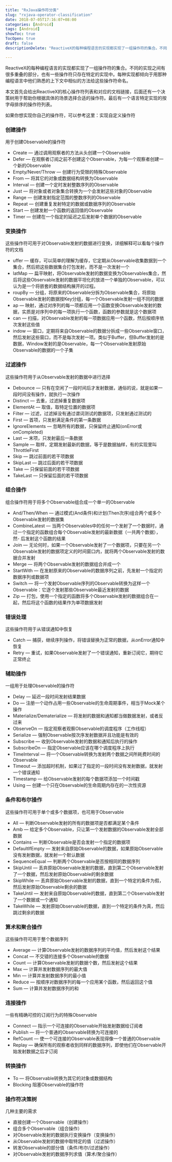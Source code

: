 ```yaml
---
title: "RxJava操作符分类"
slug: "rxjava-operator-classification"
date: 2018-07-05T17:16:07+08:00
categories: [Android]
tags: [Android]
showToc: true
TocOpen: true
draft: false
descriptionDelete: "ReactiveX的每种编程语言的实现都实现了一组操作符的集合。不同的实现之间有很多重叠的部分，也有一些操作符只存在特定的实现中。每种实现都"

---
```

                
ReactiveX的每种编程语言的实现都实现了一组操作符的集合。不同的实现之间有很多重叠的部分，也有一些操作符只存在特定的实现中。每种实现都倾向于用那种编程语言中他们熟悉的上下文中相似的方法给这些操作符命名。

本文首先会给出ReactiveX的核心操作符列表和对应的文档链接，后面还有一个决策树用于帮助你根据具体的场景选择合适的操作符。最后有一个语言特定实现的按字母排序的操作符列表。

如果你想实现你自己的操作符，可以参考这里：实现自定义操作符

### 创建操作

用于创建Observable的操作符

- Create — 通过调用观察者的方法从头创建一个Observable
- Defer — 在观察者订阅之前不创建这个Observable，为每一个观察者创建一个新的Observable
- Empty/Never/Throw — 创建行为受限的特殊Observable
- From — 将其它的对象或数据结构转换为Observable
- Interval — 创建一个定时发射整数序列的Observable
- Just — 将对象或者对象集合转换为一个会发射这些对象的Observable
- Range — 创建发射指定范围的整数序列的Observable
- Repeat — 创建重复发射特定的数据或数据序列的Observable
- Start — 创建发射一个函数的返回值的Observable
- Timer — 创建在一个指定的延迟之后发射单个数据的Observable

### 变换操作  

这些操作符可用于对Observable发射的数据进行变换，详细解释可以看每个操作符的文档

- uffer — 缓存，可以简单的理解为缓存，它定期从Observable收集数据到一个集合，然后把这些数据集合打包发射，而不是一次发射一个
- latMap — 扁平映射，将Observable发射的数据变换为Observables集合，然后将这些Observable发射的数据平坦化的放进一个单独的Observable，可以认为是一个将嵌套的数据结构展开的过程。
- roupBy — 分组，将原来的Observable分拆为Observable集合，将原始Observable发射的数据按Key分组，每一个Observable发射一组不同的数据
- ap — 映射，通过对序列的每一项都应用一个函数变换Observable发射的数据，实质是对序列中的每一项执行一个函数，函数的参数就是这个数据项
- can — 扫描，对Observable发射的每一项数据应用一个函数，然后按顺序依次发射这些值
- indow — 窗口，定期将来自Observable的数据分拆成一些Observable窗口，然后发射这些窗口，而不是每次发射一项。类似于Buffer，但Buffer发射的是数据，Window发射的是Observable，每一个Observable发射原始Observable的数据的一个子集

### 过滤操作

这些操作符用于从Observable发射的数据中进行选择

- Debounce — 只有在空闲了一段时间后才发射数据，通俗的说，就是如果一段时间没有操作，就执行一次操作
- Distinct — 去重，过滤掉重复数据项
- ElementAt — 取值，取特定位置的数据项
- Filter — 过滤，过滤掉没有通过谓词测试的数据项，只发射通过测试的
- First — 首项，只发射满足条件的第一条数据
- IgnoreElements — 忽略所有的数据，只保留终止通知(onError或onCompleted)
- Last — 末项，只发射最后一条数据
- Sample — 取样，定期发射最新的数据，等于是数据抽样，有的实现里叫ThrottleFirst
- Skip — 跳过前面的若干项数据
- SkipLast — 跳过后面的若干项数据
- Take — 只保留前面的若干项数据
- TakeLast — 只保留后面的若干项数据

### 组合操作

组合操作符用于将多个Observable组合成一个单一的Observable

- And/Then/When — 通过模式(And条件)和计划(Then次序)组合两个或多个Observable发射的数据集
- CombineLatest — 当两个Observables中的任何一个发射了一个数据时，通过一个指定的函数组合每个Observable发射的最新数据（一共两个数据），然- 后发射这个函数的结果
- Join — 无论何时，如果一个Observable发射了一个数据项，只要在另一个Observable发射的数据项定义的时间窗口内，就将两个Observable发射的数据合并发射
- Merge — 将两个Observable发射的数据组合并成一个
- StartWith — 在发射原来的Observable的数据序列之前，先发射一个指定的数据序列或数据项
- Switch — 将一个发射Observable序列的Observable转换为这样一个Observable：它逐个发射那些Observable最近发射的数据
- Zip — 打包，使用一个指定的函数将多个Observable发射的数据组合在一起，然后将这个函数的结果作为单项数据发射

### 错误处理

这些操作符用于从错误通知中恢复

- Catch — 捕获，继续序列操作，将错误替换为正常的数据，从onError通知中恢复
- Retry — 重试，如果Observable发射了一个错误通知，重新订阅它，期待它正常终止

### 辅助操作

一组用于处理Observable的操作符

- Delay — 延迟一段时间发射结果数据
- Do — 注册一个动作占用一些Observable的生命周期事件，相当于Mock某个操作
- Materialize/Dematerialize — 将发射的数据和通知都当做数据发射，或者反过来
- ObserveOn — 指定观察者观察Observable的调度程序（工作线程）
- Serialize — 强制Observable按次序发射数据并且功能是有效的
- Subscribe — 收到Observable发射的数据和通知后执行的操作
- SubscribeOn — 指定Observable应该在哪个调度程序上执行
- TimeInterval — 将一个Observable转换为发射两个数据之间所耗费时间的Observable
- Timeout — 添加超时机制，如果过了指定的一段时间没有发射数据，就发射一个错误通知
- Timestamp — 给Observable发射的每个数据项添加一个时间戳
- Using — 创建一个只在Observable的生命周期内存在的一次性资源

### 条件和布尔操作

这些操作符可用于单个或多个数据项，也可用于Observable

- All — 判断Observable发射的所有的数据项是否都满足某个条件
- Amb — 给定多个Observable，只让第一个发射数据的Observable发射全部数据
- Contains — 判断Observable是否会发射一个指定的数据项
- DefaultIfEmpty — 发射来自原始Observable的数据，如果原始Observable没有发射数据，就发射一个默认数据
- SequenceEqual — 判断两个Observable是否按相同的数据序列
- SkipUntil — 丢弃原始Observable发射的数据，直到第二个Observable发射了一个数据，然后发射原始Observable的剩余数据
- SkipWhile — 丢弃原始Observable发射的数据，直到一个特定的条件为假，然后发射原始Observable剩余的数据
- TakeUntil — 发射来自原始Observable的数据，直到第二个Observable发射了一个数据或一个通知
- TakeWhile — 发射原始Observable的数据，直到一个特定的条件为真，然后跳过剩余的数据

### 算术和聚合操作

这些操作符可用于整个数据序列

- Average — 计算Observable发射的数据序列的平均值，然后发射这个结果
- Concat — 不交错的连接多个Observable的数据
- Count — 计算Observable发射的数据个数，然后发射这个结果
- Max — 计算并发射数据序列的最大值
- Min — 计算并发射数据序列的最小值
- Reduce — 按顺序对数据序列的每一个应用某个函数，然后返回这个值
- Sum — 计算并发射数据序列的和

### 连接操作

一些有精确可控的订阅行为的特殊Observable

- Connect — 指示一个可连接的Observable开始发射数据给订阅者
- Publish — 将一个普通的Observable转换为可连接的
- RefCount — 使一个可连接的Observable表现得像一个普通的Observable
- Replay — 确保所有的观察者收到同样的数据序列，即使他们在Observable开始发射数据之后才订阅

### 转换操作

- To — 将Observable转换为其它的对象或数据结构
- Blocking 阻塞Observable的操作符

### 操作符决策树

几种主要的需求

- 直接创建一个Observable（创建操作）
- 组合多个Observable（组合操作）
- 对Observable发射的数据执行变换操作（变换操作）
- 从Observable发射的数据中取特定的值（过滤操作）
- 转发Observable的部分值（条件/布尔/过滤操作）
- 对Observable发射的数据序列求值（算术/聚合操作）